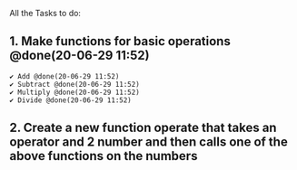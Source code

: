 All the Tasks to do:

## 1. Make functions for basic operations @done(20-06-29 11:52)
    ✔ Add @done(20-06-29 11:52)
    ✔ Subtract @done(20-06-29 11:52)
    ✔ Multiply @done(20-06-29 11:52)
    ✔ Divide @done(20-06-29 11:52)

## 2. Create a new function operate that takes an operator and 2 number and then calls one of the above functions on the numbers

